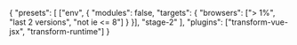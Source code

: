 {
"presets": [
["env", {
"modules": false,
"targets": {
"browsers": ["> 1%", "last 2 versions", "not ie <= 8"]
}
}],
"stage-2"
],
"plugins": ["transform-vue-jsx", "transform-runtime"]
}

